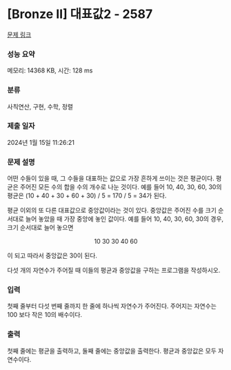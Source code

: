 # [Bronze II] 대표값2 - 2587 

[문제 링크](https://www.acmicpc.net/problem/2587) 

### 성능 요약

메모리: 14368 KB, 시간: 128 ms

### 분류

사칙연산, 구현, 수학, 정렬

### 제출 일자

2024년 1월 15일 11:26:21

### 문제 설명

<p>어떤 수들이 있을 때, 그 수들을 대표하는 값으로 가장 흔하게 쓰이는 것은 평균이다. 평균은 주어진 모든 수의 합을 수의 개수로 나눈 것이다. 예를 들어 10, 40, 30, 60, 30의 평균은 (10 + 40 + 30 + 60 + 30) / 5 = 170 / 5 = 34가 된다.</p>

<p>평균 이외의 또 다른 대표값으로 중앙값이라는 것이 있다. 중앙값은 주어진 수를 크기 순서대로 늘어 놓았을 때 가장 중앙에 놓인 값이다. 예를 들어 10, 40, 30, 60, 30의 경우, 크기 순서대로 늘어 놓으면</p>

<p style="text-align: center;">10 30 30 40 60</p>

<p>이 되고 따라서 중앙값은 30이 된다.</p>

<p>다섯 개의 자연수가 주어질 때 이들의 평균과 중앙값을 구하는 프로그램을 작성하시오.</p>

### 입력 

 <p>첫째 줄부터 다섯 번째 줄까지 한 줄에 하나씩 자연수가 주어진다. 주어지는 자연수는 100 보다 작은 10의 배수이다.</p>

### 출력 

 <p>첫째 줄에는 평균을 출력하고, 둘째 줄에는 중앙값을 출력한다. 평균과 중앙값은 모두 자연수이다.</p>

